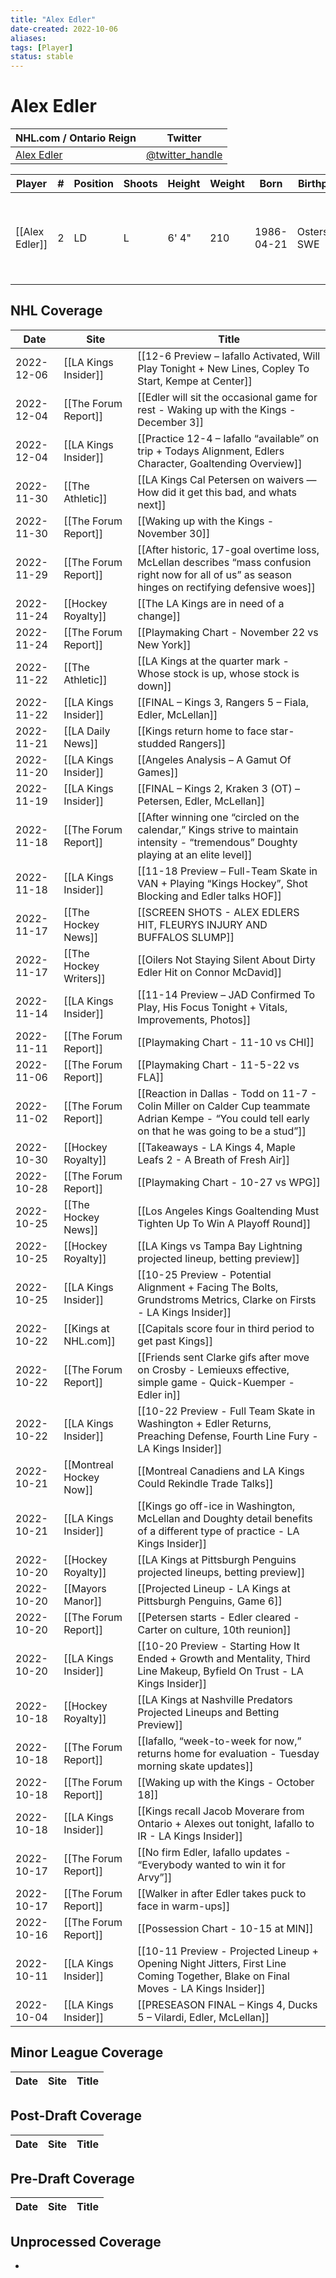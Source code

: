 ```yaml
---
title: "Alex Edler"
date-created: 2022-10-06
aliases: 
tags: [Player]
status: stable
---
```


# Alex Edler

| NHL.com / Ontario Reign | Twitter                                 |
| ----------------------- | --------------------------------------- |
| [Alex Edler]()          | [@twitter_handle](https://twitter.com/) |

| Player         | \#  | Position | Shoots | Height | Weight | Born       | Birthplace     | Draft                                    |
| -------------- | --- | -------- | ------ | ------ | ------ | ---------- | -------------- | ---------------------------------------- |
| [[Alex Edler]] | 2   | LD       | L      | 6' 4"  | 210    | 1986-04-21 | Ostersund, SWE | 2004 VAN, 3rd rd, 26th pk (91st overall) |


## NHL  Coverage
| Date       | Site                    | Title                                                                                                                                                |
| ---------- | ----------------------- | ---------------------------------------------------------------------------------------------------------------------------------------------------- |
| 2022-12-06 | [[LA Kings Insider]]    | [[12-6 Preview – Iafallo Activated, Will Play Tonight + New Lines, Copley To Start, Kempe at Center]]                                                |
| 2022-12-04 | [[The Forum Report]]    | [[Edler will sit the occasional game for rest - Waking up with the Kings - December 3]]                                                              |
| 2022-12-04 | [[LA Kings Insider]]    | [[Practice 12-4 – Iafallo “available” on trip + Todays Alignment, Edlers Character, Goaltending Overview]]                                           |
| 2022-11-30 | [[The Athletic]]        | [[LA Kings Cal Petersen on waivers — How did it get this bad, and whats next]]                                                                       |
| 2022-11-30 | [[The Forum Report]]    | [[Waking up with the Kings - November 30]]                                                                                                           |
| 2022-11-29 | [[The Forum Report]]    | [[After historic, 17-goal overtime loss, McLellan describes “mass confusion right now for all of us” as season hinges on rectifying defensive woes]] |
| 2022-11-24 | [[Hockey Royalty]]      | [[The LA Kings are in need of a change]]                                                                                                             |
| 2022-11-24 | [[The Forum Report]]    | [[Playmaking Chart - November 22 vs New York]]                                                                                                       |
| 2022-11-22 | [[The Athletic]]        | [[LA Kings at the quarter mark - Whose stock is up, whose stock is down]]                                                                            |
| 2022-11-22 | [[LA Kings Insider]]    | [[FINAL – Kings 3, Rangers 5 – Fiala, Edler, McLellan]]                                                                                              |
| 2022-11-21 | [[LA Daily News]]       | [[Kings return home to face star-studded Rangers]]                                                                                                   |
| 2022-11-20 | [[LA Kings Insider]]    | [[Angeles Analysis – A Gamut Of Games]]                                                                                                              |
| 2022-11-19 | [[LA Kings Insider]]    | [[FINAL – Kings 2, Kraken 3 (OT) – Petersen, Edler, McLellan]]                                                                                       |
| 2022-11-18 | [[The Forum Report]]    | [[After winning one “circled on the calendar,” Kings strive to maintain intensity - “tremendous” Doughty playing at an elite level]]                 |
| 2022-11-18 | [[LA Kings Insider]]    | [[11-18 Preview – Full-Team Skate in VAN + Playing “Kings Hockey”, Shot Blocking and Edler talks HOF]]                                               |
| 2022-11-17 | [[The Hockey News]]     | [[SCREEN SHOTS - ALEX EDLERS HIT, FLEURYS INJURY AND BUFFALOS SLUMP]]                                                                                |
| 2022-11-17 | [[The Hockey Writers]]  | [[Oilers Not Staying Silent About Dirty Edler Hit on Connor McDavid]]                                                                                |
| 2022-11-14 | [[LA Kings Insider]]    | [[11-14 Preview – JAD Confirmed To Play, His Focus Tonight + Vitals, Improvements, Photos]]                                                          |
| 2022-11-11 | [[The Forum Report]]    | [[Playmaking Chart - 11-10 vs CHI]]                                                                                                                  |
| 2022-11-06 | [[The Forum Report]]    | [[Playmaking Chart - 11-5-22 vs FLA]]                                                                                                                |
| 2022-11-02 | [[The Forum Report]]    | [[Reaction in Dallas - Todd on 11-7 - Colin Miller on Calder Cup teammate Adrian Kempe - “You could tell early on that he was going to be a stud”]]  |
| 2022-10-30 | [[Hockey Royalty]]      | [[Takeaways - LA Kings 4, Maple Leafs 2 - A Breath of Fresh Air]]                                                                                    |
| 2022-10-28 | [[The Forum Report]]    | [[Playmaking Chart - 10-27 vs WPG]]                                                                                                                  |
| 2022-10-25 | [[The Hockey News]]     | [[Los Angeles Kings Goaltending Must Tighten Up To Win A Playoff Round]]                                                                             |
| 2022-10-25 | [[Hockey Royalty]]      | [[LA Kings vs Tampa Bay Lightning projected lineup, betting preview]]                                                                                |
| 2022-10-25 | [[LA Kings Insider]]    | [[10-25 Preview - Potential Alignment + Facing The Bolts, Grundstroms Metrics, Clarke on Firsts - LA Kings Insider]]                                 |
| 2022-10-22 | [[Kings at NHL.com]]    | [[Capitals score four in third period to get past Kings]]                                                                                            |
| 2022-10-22 | [[The Forum Report]]    | [[Friends sent Clarke gifs after move on Crosby - Lemieuxs effective, simple game - Quick-Kuemper - Edler in]]                                       |
| 2022-10-22 | [[LA Kings Insider]]    | [[10-22 Preview - Full Team Skate in Washington + Edler Returns, Preaching Defense, Fourth Line Fury - LA Kings Insider]]                            |
| 2022-10-21 | [[Montreal Hockey Now]] | [[Montreal Canadiens and LA Kings Could Rekindle Trade Talks]]                                                                                       |
| 2022-10-21 | [[LA Kings Insider]]    | [[Kings go off-ice in Washington, McLellan and Doughty detail benefits of a different type of practice - LA Kings Insider]]                          |
| 2022-10-20 | [[Hockey Royalty]]      | [[LA Kings at Pittsburgh Penguins projected lineups, betting preview]]                                                                               |
| 2022-10-20 | [[Mayors Manor]]        | [[Projected Lineup - LA Kings at Pittsburgh Penguins, Game 6]]                                                                                       |
| 2022-10-20 | [[The Forum Report]]    | [[Petersen starts - Edler cleared - Carter on culture, 10th reunion]]                                                                                |
| 2022-10-20 | [[LA Kings Insider]]    | [[10-20 Preview - Starting How It Ended + Growth and Mentality, Third Line Makeup, Byfield On Trust - LA Kings Insider]]                             |
| 2022-10-18 | [[Hockey Royalty]]      | [[LA Kings at Nashville Predators Projected Lineups and Betting Preview]]                                                                            |
| 2022-10-18 | [[The Forum Report]]    | [[Iafallo, “week-to-week for now,” returns home for evaluation -  Tuesday morning skate updates]]                                                    |
| 2022-10-18 | [[The Forum Report]]    | [[Waking up with the Kings - October 18]]                                                                                                            |
| 2022-10-18 | [[LA Kings Insider]]    | [[Kings recall Jacob Moverare from Ontario + Alexes out tonight, Iafallo to IR - LA Kings Insider]]                                                  |
| 2022-10-17 | [[The Forum Report]]    | [[No firm Edler, Iafallo updates - “Everybody wanted to win it for Arvy”]]                                                                           |
| 2022-10-17 | [[The Forum Report]]    | [[Walker in after Edler takes puck to face in warm-ups]]                                                                                             |
| 2022-10-16 | [[The Forum Report]]    | [[Possession Chart - 10-15 at MIN]]                                                                                                                  |
| 2022-10-11 | [[LA Kings Insider]]    | [[10-11 Preview - Projected Lineup + Opening Night Jitters, First Line Coming Together, Blake on Final Moves - LA Kings Insider]]                    |
| 2022-10-04 | [[LA Kings Insider]]    | [[PRESEASON FINAL – Kings 4, Ducks 5 – Vilardi, Edler, McLellan]]                                                                                   |



## Minor League Coverage
Date | Site |  Title
---|---|---



## Post-Draft Coverage
Date | Site |  Title
---|---|---



## Pre-Draft Coverage
Date | Site |  Title
---|---|---


## Unprocessed Coverage
- 
